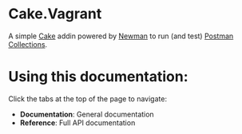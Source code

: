 
# Cake.Vagrant
A simple [Cake](https://github.com/cake-build/cake) addin powered by [Newman](https://github.com/postmanlabs/newman) to run (and test) [Postman](https://getpostman.com) [Collections](https://www.getpostman.com/docs/collections).

# Using this documentation:

Click the tabs at the top of the page to navigate:
- **Documentation**: General documentation
- **Reference**: Full API documentation
